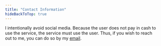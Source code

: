 ```yaml
---
title: "Contact Information"
hideBackToTop: true
---
```


I intentionally avoid social media. Because the user does not pay in cash to use the service, the service must use the user. Thus, if you wish to reach out to me, you can do so by my [email](mailto:stewar.jacob@proton.me). 
